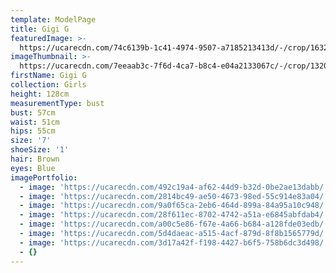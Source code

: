 ```yaml
---
template: ModelPage
title: Gigi G
featuredImage: >-
  https://ucarecdn.com/74c6139b-1c41-4974-9507-a7185213413d/-/crop/1632x927/0,332/-/preview/
imageThumbnail: >-
  https://ucarecdn.com/7eeaab3c-7f6d-4ca7-b8c4-e04a2133067c/-/crop/1320x1971/245,52/-/preview/
firstName: Gigi G
collection: Girls
height: 128cm
measurementType: bust
bust: 57cm
waist: 51cm
hips: 55cm
size: '7'
shoeSize: '1'
hair: Brown
eyes: Blue
imagePortfolio:
  - image: 'https://ucarecdn.com/492c19a4-af62-44d9-b32d-0be2ae13dabb/'
  - image: 'https://ucarecdn.com/2814bc49-ae50-4673-98ed-55c914e83a04/'
  - image: 'https://ucarecdn.com/9a0f65ca-2eb6-464d-899a-84a95a10c948/'
  - image: 'https://ucarecdn.com/28f611ec-8702-4742-a51a-e6845abfdab4/'
  - image: 'https://ucarecdn.com/a00c5e86-f67e-4a66-b684-a128fde03edb/'
  - image: 'https://ucarecdn.com/5d4daeac-a515-4acf-879d-8f8b1565779d/'
  - image: 'https://ucarecdn.com/3d17a42f-f198-4427-b6f5-758b6dc3d498/'
  - {}
---
```


